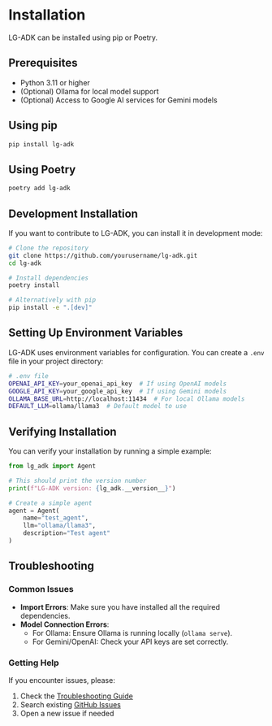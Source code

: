 # Installation

LG-ADK can be installed using pip or Poetry.

## Prerequisites

- Python 3.11 or higher
- (Optional) Ollama for local model support
- (Optional) Access to Google AI services for Gemini models

## Using pip

```bash
pip install lg-adk
```

## Using Poetry

```bash
poetry add lg-adk
```

## Development Installation

If you want to contribute to LG-ADK, you can install it in development mode:

```bash
# Clone the repository
git clone https://github.com/yourusername/lg-adk.git
cd lg-adk

# Install dependencies
poetry install

# Alternatively with pip
pip install -e ".[dev]"
```

## Setting Up Environment Variables

LG-ADK uses environment variables for configuration. You can create a `.env` file in your project directory:

```bash
# .env file
OPENAI_API_KEY=your_openai_api_key  # If using OpenAI models
GOOGLE_API_KEY=your_google_api_key  # If using Gemini models
OLLAMA_BASE_URL=http://localhost:11434  # For local Ollama models
DEFAULT_LLM=ollama/llama3  # Default model to use
```

## Verifying Installation

You can verify your installation by running a simple example:

```python
from lg_adk import Agent

# This should print the version number
print(f"LG-ADK version: {lg_adk.__version__}")

# Create a simple agent
agent = Agent(
    name="test_agent",
    llm="ollama/llama3",
    description="Test agent"
)
```

## Troubleshooting

### Common Issues

- **Import Errors**: Make sure you have installed all the required dependencies.
- **Model Connection Errors**:
  - For Ollama: Ensure Ollama is running locally (`ollama serve`).
  - For Gemini/OpenAI: Check your API keys are set correctly.

### Getting Help

If you encounter issues, please:

1. Check the [Troubleshooting Guide](../guides/troubleshooting.md)
2. Search existing [GitHub Issues](https://github.com/yourusername/lg-adk/issues)
3. Open a new issue if needed
